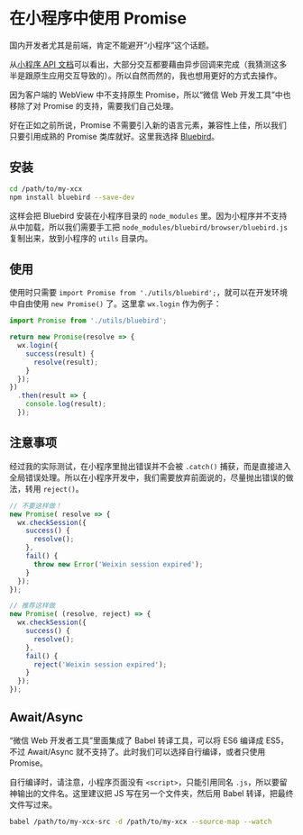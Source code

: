 在小程序中使用 Promise
========

国内开发者尤其是前端，肯定不能避开“小程序”这个话题。

从[小程序 API 文档](https://mp.weixin.qq.com/debug/wxadoc/dev/api/)可以看出，大部分交互都要藉由异步回调来完成（我猜测这多半是跟原生应用交互导致的）。所以自然而然的，我也想用更好的方式去操作。

因为客户端的 WebView 中不支持原生 Promise，所以“微信 Web 开发工具”中也移除了对 Promise 的支持，需要我们自己处理。

好在正如之前所说，Promise 不需要引入新的语言元素，兼容性上佳，所以我们只要引用成熟的 Promise 类库就好。这里我选择 [Bluebird](http://bluebirdjs.com/)。

## 安装

```bash
cd /path/to/my-xcx
npm install bluebird --save-dev
```

这样会把 Bluebird 安装在小程序目录的 `node_modules` 里。因为小程序并不支持从中加载，所以我们需要手工把 `node_modules/bluebird/browser/bluebird.js` 复制出来，放到小程序的 `utils` 目录内。

## 使用

使用时只需要 `import Promise from './utils/bluebird';`，就可以在开发环境中自由使用 `new Promise()` 了。这里拿 `wx.login` 作为例子：

```javascript
import Promise from './utils/bluebird';

return new Promise(resolve => {
  wx.login({
    success(result) {
      resolve(result);
    }
  });
})
  .then(result => {
    console.log(result);
  });
```

## 注意事项

经过我的实际测试，在小程序里抛出错误并不会被 `.catch()` 捕获，而是直接进入全局错误处理。所以在小程序开发中，我们需要放弃前面说的，尽量抛出错误的做法，转用 `reject()`。

```javascript
// 不要这样做！
new Promise( resolve => {
  wx.checkSession({
    success() {
      resolve();
    },
    fail() {
      throw new Error('Weixin session expired');
    }
  });
});

// 推荐这样做
new Promise( (resolve, reject) => {
  wx.checkSession({
    success() {
      resolve();
    },
    fail() {
      reject('Weixin session expired');
    }
  });
});
```

## Await/Async

“微信 Web 开发者工具”里面集成了 Babel 转译工具，可以将 ES6 编译成 ES5，不过 Await/Async 就不支持了。此时我们可以选择自行编译，或者只使用 Promise。

自行编译时，请注意，小程序页面没有 `<script>`，只能引用同名 `.js`，所以要留神输出的文件名。这里建议把 JS 写在另一个文件夹，然后用 Babel 转译，把最终文件写过来。

```bash
babel /path/to/my-xcx-src -d /path/to/my-xcx --source-map --watch
```